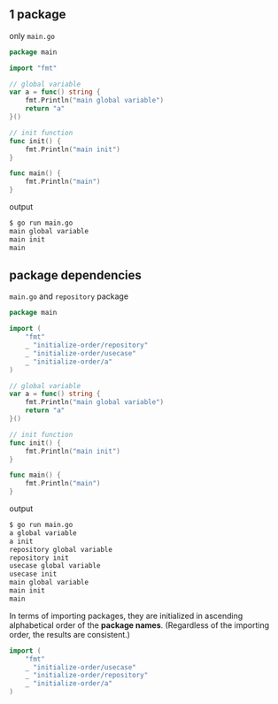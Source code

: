 ## 1 package

only `main.go`

``` go
package main

import "fmt"

// global variable
var a = func() string {
	fmt.Println("main global variable")
	return "a"
}()

// init function
func init() {
	fmt.Println("main init")
}

func main() {
	fmt.Println("main")
}
```

output

``` sh
$ go run main.go
main global variable
main init
main
```

## package dependencies

`main.go` and `repository` package

``` go
package main

import (
	"fmt"
	_ "initialize-order/repository"
	_ "initialize-order/usecase"
	_ "initialize-order/a"
)

// global variable
var a = func() string {
	fmt.Println("main global variable")
	return "a"
}()

// init function
func init() {
	fmt.Println("main init")
}

func main() {
	fmt.Println("main")
}
```

output

``` sh
$ go run main.go
a global variable
a init
repository global variable
repository init
usecase global variable
usecase init
main global variable
main init
main
```

In terms of importing packages, they are initialized in ascending alphabetical order of the **package names**.
(Regardless of the importing order, the results are consistent.)

``` go
import (
	"fmt"
	_ "initialize-order/usecase"
	_ "initialize-order/repository"
	_ "initialize-order/a"
)
```
